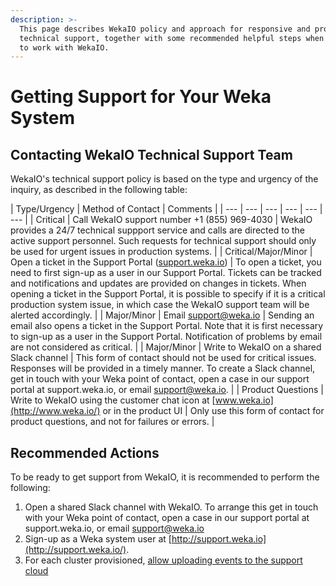 ```yaml
---
description: >-
  This page describes WekaIO policy and approach for responsive and proactive
  technical support, together with some recommended helpful steps when starting
  to work with WekaIO.
---
```


# Getting Support for Your Weka System

## Contacting WekaIO Technical Support Team

WekaIO's technical support policy is based on the type and urgency of the inquiry, as described in the following table:  

| Type/Urgency | Method of Contact | Comments |
| --- | --- | --- | --- | --- | --- |
| Critical | Call WekaIO support number +1 \(855\) 969-4030 | WekaIO provides a 24/7 technical suppport service and calls are directed to the active support personnel. Such requests for technical support should only be used for urgent issues in production systems. |
| Critical/Major/Minor | Open a ticket in the Support Portal \([support.weka.io](http://support.weka.io/)\) | To open a ticket, you need to first sign-up as a user in our Support Portal. Tickets can be tracked and notifications and updates are provided on changes in tickets. When opening a ticket in the Support Portal, it is possible to specify if it is a critical production system issue, in which case the WekaIO support team will be alerted accordingly. |
| Major/Minor | Email [support@weka.io](mailto:support@weka.io) | Sending an email also opens a ticket in the Support Portal. Note that it is first necessary to sign-up as a user in the Support Portal. Notification of problems by email are not considered as critical. |
| Major/Minor | Write to WekaIO on a shared Slack channel | This form of contact should not be used for critical issues. Responses will be provided in a timely manner. To create a Slack channel, get in touch with your Weka point of contact, open a case in our support portal at support.weka.io, or email [support@weka.io](mailto:support@weka.io). |
| Product Questions | Write to WekaIO using the customer chat icon at [www.weka.io](http://www.weka.io/) or in the product UI | Only use this form of contact for product questions, and not for failures or errors. |

## Recommended Actions

To be ready to get support from WekaIO, it is recommended to perform the following:

1. Open a shared Slack channel with WekaIO. To arrange this get in touch with your Weka point of contact, open a case in our support portal at support.weka.io, or email [support@weka.io](mailto:support@weka.io)
2. Sign-up as a Weka system user at [http://support.weka.io](http://support.weka.io/).
3. For each cluster provisioned, [allow uploading events to the support cloud](the-wekaio-support-cloud.md)



